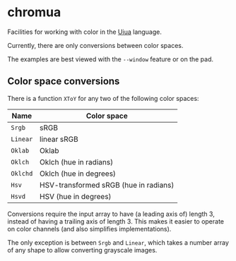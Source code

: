 # chromua

Facilities for working with color in the [Uiua](https://uiua.org/) language.

Currently, there are only conversions between color spaces.

The examples are best viewed with the `--window` feature or on the pad.

## Color space conversions

There is a function `XToY` for any two of the following color spaces:

| Name | Color space |
| --- | --- |
| `Srgb` | sRGB |
| `Linear` | linear sRGB |
| `Oklab` | Oklab |
| `Oklch` | Oklch (hue in radians) |
| `Oklchd` | Oklch (hue in degrees) |
| `Hsv` | HSV-transformed sRGB (hue in radians) |
| `Hsvd` | HSV (hue in degrees) |

Conversions require the input array to have (a leading axis of) length 3, instead of having a trailing axis of length 3. This makes it easier to operate on color channels (and also simplifies implementations).

The only exception is between `Srgb` and `Linear`, which takes a number array of any shape to allow converting grayscale images.